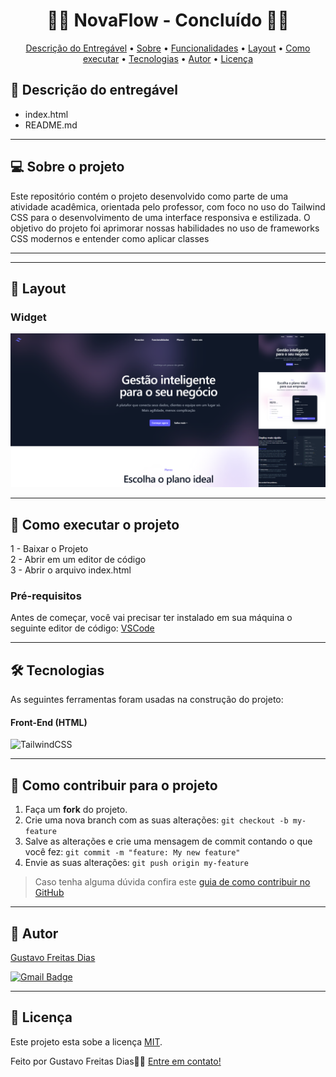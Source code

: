 
<h1 align="center"> 
	🚀✅ NovaFlow - Concluído 🚀✅
</h1>

<!-- ---------------------------------------------------------------------- -->


<!-- ---------------------------------------------------------------------- -->

<!-- MODELO MENU DE NAVEGAÇÃO -->
<p align="center">
 <a href="#-Descrição-do-entregável">Descrição do Entregável</a> •
 <a href="#-sobre-o-projeto">Sobre</a> •
 <a href="#-funcionalidades">Funcionalidades</a> •
 <a href="#-layout">Layout</a> • 
 <a href="#-como-executar-o-projeto">Como executar</a> • 
 <a href="#-tecnologias">Tecnologias</a> • 
 <a href="#-autor">Autor</a> • 
 <a href="#user-content--licença">Licença</a>
</p>

<!-- ---------------------------------------------------------------------- -->

<!-- MODELO DE DESCRIÇÃO -->
## 📄 Descrição do entregável

<!-- EXEMPLO DE DESCRIÇÃO DE UM PROJETO: -->
- index.html
- README.md 

---

<!-- ---------------------------------------------------------------------- -->

<!-- MODELO DESCRIÇÃO SOBRE O PROJETO: -->
## 💻 Sobre o projeto

<!-- EXPLICA O MOTIVO DO PROJETO -->
Este repositório contém o projeto desenvolvido como parte de uma atividade acadêmica, orientada pelo professor, com foco no uso do Tailwind CSS para o desenvolvimento de uma interface responsiva e estilizada. O objetivo do projeto foi aprimorar nossas habilidades no uso de frameworks CSS modernos e entender como aplicar classes

<!-- LINHA DE DIVISÃO: -->
---

<!-- ---------------------------------------------------------------------- -->

<!-- MODELO FUNCIONALIDADES: -->

---

<!-- ---------------------------------------------------------------------- -->

<!-- EXEMPLO DE LAYOUT: -->
## 🎨 Layout

### Widget


![Web1](https://github.com/Gustavo-freitas-ai/NovaFlow/blob/main/Captura%20de%20tela%202025-08-25%20195623.png)

---

<!-- ---------------------------------------------------------------------- -->

<!-- MODELO DE COMO EXECUTAR O PROJETO -->
## 🚀 Como executar o projeto

1 - Baixar o Projeto <br>
2 - Abrir em um editor de código<br>
3 - Abrir o arquivo index.html

<!-- ---------------------------------------------------------------------- -->

<!-- MODELO DE PRÉ REQUISITOS -->
### Pré-requisitos

Antes de começar, você vai precisar ter instalado em sua máquina o seguinte editor de código:
[VSCode](https://code.visualstudio.com/)

---

<!-- ---------------------------------------------------------------------- -->

<!-- MODELO DE TECNOLOGIAS -->
## 🛠 Tecnologias

As seguintes ferramentas foram usadas na construção do projeto:

#### **Front-End** (HTML)

![TailwindCSS](https://img.shields.io/badge/-tailwindcss-0D1117?style=for-the-badge&logo=tailwindcss&labelColor=0D1117)&nbsp;


---

<!-- ---------------------------------------------------------------------- -->

<!-- MODELO DE COMO CONTRIBUIR PARA O PROJETO -->
## 💪 Como contribuir para o projeto

1. Faça um **fork** do projeto.
2. Crie uma nova branch com as suas alterações: `git checkout -b my-feature`
3. Salve as alterações e crie uma mensagem de commit contando o que você fez: `git commit -m "feature: My new feature"`
4. Envie as suas alterações: `git push origin my-feature`
> Caso tenha alguma dúvida confira este [guia de como contribuir no GitHub](./CONTRIBUTING.md)

---

<!-- ---------------------------------------------------------------------- -->

<!-- MODELO DE AUTOR-->
## 🦸 Autor

<a href="https://www.linkedin.com/in/gustavo-freitas-83a3a5366/">
Gustavo Freitas Dias</a>
 <br />
 
[![Gmail Badge](https://img.shields.io/badge/-gustavobiggg64@gmail.com-c14438?style=flat-square&logo=Gmail&logoColor=white&link=gustavobiggg64@gmail.com)](mailto:gustavobiggg64@gmail.com)

---

<!-- ---------------------------------------------------------------------- -->

<!-- MODELO DE LICENÇA -->
## 📝 Licença

Este projeto esta sobe a licença [MIT](./LICENSE).

Feito por Gustavo Freitas Dias👋🏽 [Entre em contato!](https://www.linkedin.com/in/gustavo-freitas-83a3a5366/)
